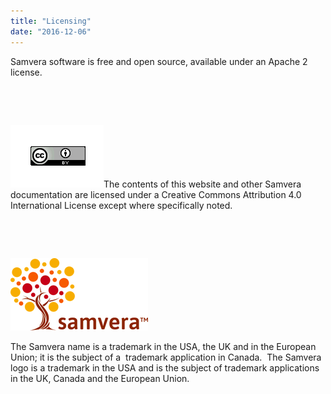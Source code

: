 ```yaml
---
title: "Licensing"
date: "2016-12-06"
---
```


Samvera software is free and open source, available under an Apache 2 license.

 

 

![](images/180x100-e1578561192983.png)The contents of this website and other Samvera documentation are licensed under a Creative Commons Attribution 4.0 International License except where specifically noted.

 

 

![](images/samvera-fall-TM-220w-transparent.png)

The Samvera name is a trademark in the USA, the UK and in the European Union; it is the subject of a  trademark application in Canada.  The Samvera logo is a trademark in the USA and is the subject of trademark applications in the UK, Canada and the European Union.
